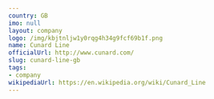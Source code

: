 ```yaml
---
country: GB
imo: null
layout: company
logo: /img/kbjtnljw1y0rqg4h34g9fcf69b1f.png
name: Cunard Line
officialUrl: http://www.cunard.com/
slug: cunard-line-gb
tags:
- company
wikipediaUrl: https://en.wikipedia.org/wiki/Cunard_Line
---
```

